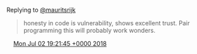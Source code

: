 Replying to [@mauritsrijk](https://twitter.com/mauritsrijk/status/1013768514044416000)

> honesty in code is vulnerability, shows excellent trust\. Pair programming this will probably work wonders\.

<img src="../../media/tweet.ico" width="12" /> [Mon Jul 02 19:21:45 +0000 2018](https://twitter.com/DromerDenker/status/1013865325966880768)